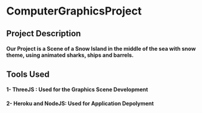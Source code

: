 # ComputerGraphicsProject
## Project Description
#### Our Project is a Scene of a Snow Island in the middle of the sea with snow theme, using animated sharks, ships and barrels. 
## Tools Used
#### 1- ThreeJS : Used for the Graphics Scene Development
#### 2- Heroku and NodeJS: Used for Application Depolyment
